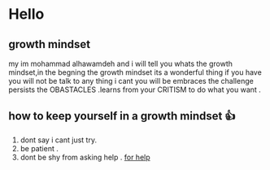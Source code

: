 # Hello 
## **growth mindset**
my im mohammad alhawamdeh and i will tell you whats the growth mindset,in the begning the growth mindset its a wonderful thing if you have you will not be talk to any thing i cant you will be embraces the challenge persists the OBASTACLES .learns from your CRITISM to do what you want .
## how to keep yourself in a growth mindset :+1:
1. dont say i cant just try.
2. be patient .
3. dont be shy from asking help .
[for help](https://www.mindsetworks.com/science//CONTRIBUTING.md)



